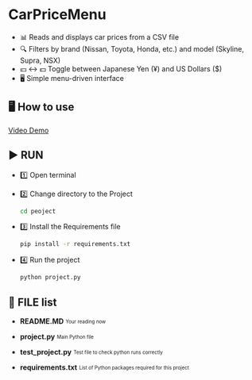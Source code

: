 # CarPriceMenu
- 📊 Reads and displays car prices from a CSV file
- 🔍 Filters by brand (Nissan, Toyota, Honda, etc.) and model (Skyline, Supra, NSX)
- 💴 ↔ 💵 Toggle between Japanese Yen (¥) and US Dollars ($)
- 🖥️ Simple menu-driven interface


## 🖥️ How to use
   [Video Demo](https://www.youtube.com/watch?v=b63efHsqfWY)

## ▶️ RUN
- 1️⃣ Open terminal

- 2️⃣ Change directory to the Project

    ```bash
    cd peoject
    ```

- 3️⃣ Install the Requirements file

    ```bash
    pip install -r requirements.txt
    ```

- 4️⃣ Run the project

    ```bash
    python project.py
    ```

## 📁 FILE list
- **README.MD**
  <sub><sup>Your reading now<sub><sup>

- **project.py**
  <sub><sup>Main Python file<sub><sup>

- **test_project.py**
  <sub><sup>Test file to check python runs correctly<sub><sup>

- **requirements.txt**
  <sub><sup>List of Python packages required for this project<sub><sup>

